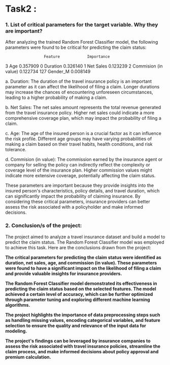 # Task2 :

### 1. List of critical parameters for the target variable. Why they are important?

After analyzing the trained Random Forest Classifier model, the following parameters were found to be critical for predicting the claim status:

                     Feature      		Importance
3                         Age         		    0.357909
0                    Duration     		        0.326140
1                   Net Sales     	          0.123239
2        Commision (in value)                 0.122734
127                  Gender_M   	            0.008149

a. Duration: The duration of the travel insurance policy is an important parameter as it can affect the likelihood of filing a claim. Longer durations may increase the chances of encountering unforeseen circumstances, leading to a higher probability of making a claim.

b. Net Sales: The net sales amount represents the total revenue generated from the travel insurance policy. Higher net sales could indicate a more comprehensive coverage plan, which may impact the probability of filing a claim.

c. Age: The age of the insured person is a crucial factor as it can influence the risk profile. Different age groups may have varying probabilities of making a claim based on their travel habits, health conditions, and risk tolerance.

d. Commision (in value): The commission earned by the insurance agent or company for selling the policy can indirectly reflect the complexity or coverage level of the insurance plan. Higher commission values might indicate more extensive coverage, potentially affecting the claim status.

These parameters are important because they provide insights into the insured person's characteristics, policy details, and travel duration, which can significantly impact the probability of claiming insurance. By considering these critical parameters, insurance providers can better assess the risk associated with a policyholder and make informed decisions.

### 2. Conclusion/s of the project:

The project aimed to analyze a travel insurance dataset and build a model to predict the claim status. The Random Forest Classifier model was employed to achieve this task. Here are the conclusions drawn from the project:

**The critical parameters for predicting the claim status were identified as duration, net sales, age, and commission (in value). These parameters were found to have a significant impact on the likelihood of filing a claim and provide valuable insights for insurance providers.**

**The Random Forest Classifier model demonstrated its effectiveness in predicting the claim status based on the selected features. The model achieved a certain level of accuracy, which can be further optimized through parameter tuning and exploring different machine learning algorithms.**

**The project highlights the importance of data preprocessing steps such as handling missing values, encoding categorical variables, and feature selection to ensure the quality and relevance of the input data for modeling.**

**The project's findings can be leveraged by insurance companies to assess the risk associated with travel insurance policies, streamline the claim process, and make informed decisions about policy approval and premium calculation.**


